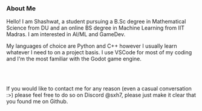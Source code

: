 ### About Me

Hello! I am Shashwat, a student pursuing a B.Sc degree in Mathematical Science from DU and an online BS degree in Machine Learning from IIT Madras.
I am interested in AI/ML and GameDev.

My languages of choice are Python and C++ however I usually learn whatever I need to on a project basis.
I use VSCode for most of my coding and I'm the most familiar with the Godot game engine.

<br>



<br>

If you would like to contact me for any reason (even a casual conversation :>) please feel free to do so on Discord @sxh7, please just make it clear that you found me on Github.
